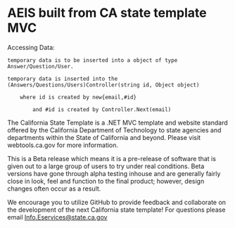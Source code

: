 # AEIS built from CA state template MVC

Accessing Data:

	temporary data is to be inserted into a object of type Answer/Question/User.
	
	temporary data is inserted into the (Answers/Questions/Users)Controller(string id, Object object)
		
		where id is created by new{email,#id}
		
			and #id is created by Controller.Next(email)

The California State Template is a .NET MVC template and website standard offered by the California Department of Technology to state agencies and departments within the State of California and beyond. Please visit webtools.ca.gov for more information.

This is a Beta release which means it is a pre-release of software that is given out to a large group of users to try under real conditions. Beta versions have gone through alpha testing inhouse and are generally fairly close in look, feel and function to the final product; however, design changes often occur as a result. 

We encourage you to utilize GitHub to provide feedback and collaborate on the development of the next California state template! For questions please email Info.Eservices@state.ca.gov